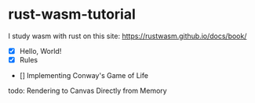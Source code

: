 # rust-wasm-tutorial


I study wasm with rust on this site:
https://rustwasm.github.io/docs/book/



- [x] Hello, World!
- [x] Rules
- [] Implementing Conway's Game of Life

todo: Rendering to Canvas Directly from Memory
